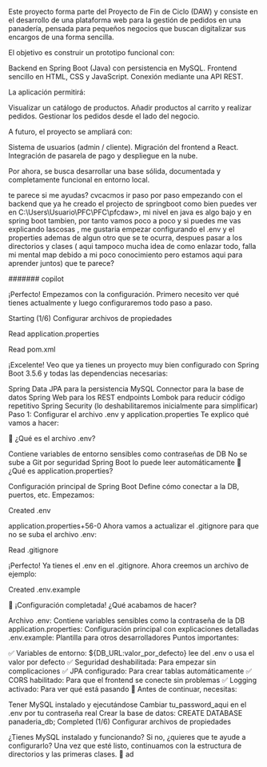 Este proyecto forma parte del Proyecto de Fin de Ciclo (DAW) y consiste en el desarrollo de una plataforma web para la gestión de pedidos en una panadería, pensada para pequeños negocios que buscan digitalizar sus encargos de una forma sencilla.

El objetivo es construir un prototipo funcional con:

Backend en Spring Boot (Java) con persistencia en MySQL.
Frontend sencillo en HTML, CSS y JavaScript.
Conexión mediante una API REST.

La aplicación permitirá:

Visualizar un catálogo de productos.
Añadir productos al carrito y realizar pedidos.
Gestionar los pedidos desde el lado del negocio.

A futuro, el proyecto se ampliará con:

Sistema de usuarios (admin / cliente).
Migración del frontend a React.
Integración de pasarela de pago y despliegue en la nube.

Por ahora, se busca desarrollar una base sólida, documentada y completamente funcional en entorno local.

te parece si me ayudas? cvcacmos ir paso por paso empezando con el backend que ya he creado el projecto de springboot como bien puedes ver en C:\Users\Usuario\PFC\PFC\pfcdaw>, mi nivel en java es algo bajo y en spring boot tambien, por tanto vamos poco a poco y si puedes me vas explicando lascosas , me gustaria empezar configurando el .env y el properties ademas de algun otro que se te ocurra, despues pasar a los directorios y clases ( aqui tampoco mucha idea de como enlazar todo, falla mi mental map debido a mi poco conocimiento pero estamos aqui para aprender juntos) que te parece?

####### copilot

¡Perfecto! Empezamos con la configuración. Primero necesito ver qué tienes actualmente y luego configuraremos todo paso a paso.

Starting (1/6) Configurar archivos de propiedades

Read application.properties

Read pom.xml

¡Excelente! Veo que ya tienes un proyecto muy bien configurado con Spring Boot 3.5.6 y todas las dependencias necesarias:

Spring Data JPA para la persistencia
MySQL Connector para la base de datos
Spring Web para los REST endpoints
Lombok para reducir código repetitivo
Spring Security (lo deshabilitaremos inicialmente para simplificar)
Paso 1: Configurar el archivo .env y application.properties
Te explico qué vamos a hacer:

🔧 ¿Qué es el archivo .env?

Contiene variables de entorno sensibles como contraseñas de DB
No se sube a Git por seguridad
Spring Boot lo puede leer automáticamente
📝 ¿Qué es application.properties?

Configuración principal de Spring Boot
Define cómo conectar a la DB, puertos, etc.
Empezamos:

Created .env

application.properties+56-0
Ahora vamos a actualizar el .gitignore para que no se suba el archivo .env:

Read .gitignore

¡Perfecto! Ya tienes el .env en el .gitignore. Ahora creemos un archivo de ejemplo:

Created .env.example

🎉 ¡Configuración completada!
¿Qué acabamos de hacer?

Archivo .env: Contiene variables sensibles como la contraseña de la DB
application.properties: Configuración principal con explicaciones detalladas
.env.example: Plantilla para otros desarrolladores
Puntos importantes:

✅ Variables de entorno: ${DB_URL:valor_por_defecto} lee del .env o usa el valor por defecto
✅ Seguridad deshabilitada: Para empezar sin complicaciones
✅ JPA configurado: Para crear tablas automáticamente
✅ CORS habilitado: Para que el frontend se conecte sin problemas
✅ Logging activado: Para ver qué está pasando
🔧 Antes de continuar, necesitas:

Tener MySQL instalado y ejecutándose
Cambiar tu_password_aqui en el .env por tu contraseña real
Crear la base de datos: CREATE DATABASE panaderia_db;
Completed (1/6) Configurar archivos de propiedades

¿Tienes MySQL instalado y funcionando? Si no, ¿quieres que te ayude a configurarlo? Una vez que esté listo, continuamos con la estructura de directorios y las primeras clases. 🚀 ad